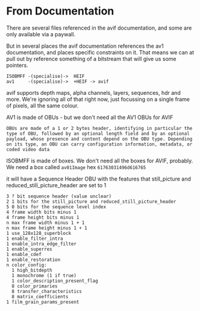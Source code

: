# From Documentation

There are several files referenced in the avif documentation, and some are only available via a paywall.

But in several places the avif documentation references the av1 documentation, and places specific constraints on it.
That means we can at pull out by reference something of a bitstream that will give us some pointers.


```
ISOBMFF -(specialise)->  HEIF
av1     -(specialise)->  +HEIF -> avif
```

avif supports depth maps, alpha channels, layers, sequences, hdr and more. 
We're ignoring all of that right now, just focussing on a single frame of pixels, all the same colour.

AV1 is made of OBUs - but we don't need all the AV1 OBUs for AVIF

```OBUs are made of a 1 or 2 bytes header, identifying in particular the type of OBU, followed by an optional length field and by an optional payload, whose presence and content depend on the OBU type. Depending on its type, an OBU can carry configuration information, metadata, or coded video data```

ISOBMFF is made of boxes. We don't need all the boxes for AVIF, probably.
We need a box called ```av01Image```  hex ```61763031496d616765``` 

it will have a Sequence Header OBU with the features that still_picture and reduced_still_picture_header are set to 1
```
3 ? bit sequence header (value unclear)
2 1 bits for the still_picture and reduced_still_picture_header
5 0 bits for the sequence level index
4 frame width bits minus 1
4 frame height bits minus 1
n max frame width minus 1 + 1
n max frame height minus 1 + 1
1 use_128x128_superblock
1 enable_filter_intra
1 enable_intra_edge_filter
1 enable_superres
1 enable_cdef
1 enable_restoration
n color_config:
  1 high_bitdepth
  1 monochrome (1 if true)
  1 color_description_present_flag
  8 color_primaries
  8 transfer_characteristics
  8 matrix_coefficients
1 film_grain_params_present
```
